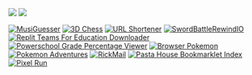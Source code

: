 <img src="https://komarev.com/ghpvc/?username=py660">
<img src="https://github-readme-stats.vercel.app/api/top-langs?username=py660&count_private=true&theme=dark&layout=compact">

[![MusiGuesser](https://github-readme-stats.vercel.app/api/pin/?username=py660&repo=MusiGuesser)](https://github.com/py660/MusiGuesser)
[![3D Chess](https://github-readme-stats.vercel.app/api/pin/?username=py660&repo=3DChess&)](https://github.com/py660/3DChess)
[![URL Shortener](https://github-readme-stats.vercel.app/api/pin/?username=py660&repo=URL-Shortener)](https://github.com/py660/URL-Shortener)
[![SwordBattleRewindIO](https://github-readme-stats.vercel.app/api/pin/?username=py660&repo=SwordBattleRewindIO)](https://github.com/py660/SwordBattleRewindIO)
[![Replit Teams For Education Downloader](https://github-readme-stats.vercel.app/api/pin/?username=py660&repo=Replit-Teams-For-EDU-Downloader&update=1)](https://github.com/py660/Replit-Teams-For-EDU-Downloader)
[![Powerschool Grade Percentage Viewer](https://github-readme-stats.vercel.app/api/pin/?username=py660&repo=PSPercentViewer&update=1)](https://github.com/py660/PSPercentViewer)
[![Browser Pokemon](https://github-readme-stats.vercel.app/api/pin/?username=py660&repo=browser-pokemon)](https://github.com/py660/browser-pokemon)
[![Pokemon Adventures](https://github-readme-stats.vercel.app/api/pin/?username=py660&repo=PokemonAdventures)](https://github.com/py660/PokemonAdventures)
[![RickMail](https://github-readme-stats.vercel.app/api/pin/?username=py660&repo=RickMail)](https://github.com/py660/RickMail)
[![Pasta House Bookmarklet Index](https://github-readme-stats.vercel.app/api/pin/?username=py660&repo=Pasta-House)](https://github.com/py660/Pasta-House)
[![Pixel Run](https://github-readme-stats.vercel.app/api/pin/?username=py660&repo=pixel.run)](https://github.com/py660/pixel.run)

<!--
# Necessity-Driven Tools
Sometimes, I really need some sort of added or customized functionality, which could be a ChatGPT to Discourse quote converter or an extension which calculates weighted and precise percentile grades for each class.
* **PowerSchool Grade Percentage Viewer:** This tool is an extension, a bookmarklet, and a portable website, all in one repository. Originally written as a userscript, it was requested for by my friends as a way to precisely track their grades and prioritize assignments which would boost their grade the most.
* **ChatGPT Script Parser to Discourse:** I would often generate heroic stories of hackers and programmers using ChatGPT to post in a discourse forum. However, ChatGPT didn't know how to correctly quote users using Discourse's BBCode. To combat this, I spun up a quick program which would allow me to dynamically format the script.
* **Advanced HTML Email Editor:** I have always wondered how companies and other commercial entities were able to send nicely-formatted web-page-like emails even though most common email services (such as GMail) only allowed text content and basic formatting. When I learned that you could send HTML through email, I created a GMail plugin which allowed you to insert arbitrary HTML into the email that you were composing.
* **Replit Delete Tool:** With a new 10GB storage quota imposed on all Replit accounts, I would have to delete some of my empty repls, aka codespaces, to continue using the service (Spoiler: I would end up migrating to GitHub and VSCode Tunnels due to additional changes by Replit).
* **DRM Repls:** On Replit, all free repls had to be public, which would be a problem if you were developing code that you didn't want to be available for the entire world to see. To combat this, I created a template which would automatically encrypt and decrypt your code using a secure password, meaning that only you and users who have the password would be able to view and run the code.
* **Replit Database UI:** Debugging Replit Databases is extremely hard, as it is not easy to manipulate their content using a user-friendly interface. Instead of waiting for change, I wrote a command-line app which would allow you to explore the database like a file system and modify its content on the spot.
* **All-purpose Pinger:** Many websites would end up going to sleep after a period of inactivity (such as Glitch, Render, Old Replit). To keep them awake, I used Google Apps Script to create a web service which would ping user-submitted URLs every 30 seconds to keep them wide awake.
* **Replit Teams-For-EDU Repl Downloader:** With the impending deprecation of Replit Teams For Education, which would leave thousands of CS educators without an LMS, many teachers have yet to receive instructions on how to export their assignments for usage in other LMS's. Instead of waiting, I created a bookmarklet/userscript which would download all projects automatically.
* **Email Autoresponder & iMessage Bot:** This project was more of a prank than an actual tool, since my main purpose of using it would be to prank certain users whenever they would send an email/message to me.
* **PoTW Downloader:** Puzzling math problems are extremely interesting to me, and MathCounts had provided a entire archive of two years worth of math problems. However, they wouldn't last long as older problems would be overwritten by newer ones, and I would need a way to preserve this data. This is why I created this cron script which would automatically download any new problems which had been uploaded to the website every week.
* **AMC10 Autograder:** My love for mathematics and programming didn't end there, as I would end up with more opportunities to integrate the two together. In preparation for the AMC10, I would solve practice tests to emulate the real test situation. However, grading them would be a problem, as having my parents grade them would take a long time, and grading them myself would expose me to the answers. Hence, the AMC10 autograder was created to grade tests for me.

-->

